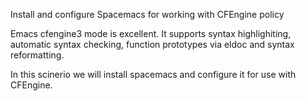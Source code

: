 Install and configure Spacemacs for working with CFEngine policy

Emacs cfengine3 mode is excellent. It supports syntax highlighiting, automatic syntax checking, function prototypes via eldoc and syntax reformatting.

In this scinerio we will install spacemacs and configure it for use with CFEngine.
